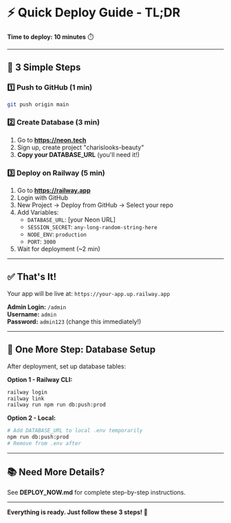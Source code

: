 # ⚡ Quick Deploy Guide - TL;DR

**Time to deploy: 10 minutes** ⏱️

---

## 🚀 3 Simple Steps

### 1️⃣ Push to GitHub (1 min)
```bash
git push origin main
```

### 2️⃣ Create Database (3 min)
1. Go to **https://neon.tech**
2. Sign up, create project "charislooks-beauty"
3. **Copy your DATABASE_URL** (you'll need it!)

### 3️⃣ Deploy on Railway (5 min)
1. Go to **https://railway.app**
2. Login with GitHub
3. New Project → Deploy from GitHub → Select your repo
4. Add Variables:
   - `DATABASE_URL`: [your Neon URL]
   - `SESSION_SECRET`: `any-long-random-string-here`
   - `NODE_ENV`: `production`
   - `PORT`: `3000`
5. Wait for deployment (~2 min)

---

## ✅ That's It!

Your app will be live at: `https://your-app.up.railway.app`

**Admin Login:** `/admin`  
**Username:** `admin`  
**Password:** `admin123` (change this immediately!)

---

## 🔧 One More Step: Database Setup

After deployment, set up database tables:

**Option 1 - Railway CLI:**
```bash
railway login
railway link
railway run npm run db:push:prod
```

**Option 2 - Local:**
```bash
# Add DATABASE_URL to local .env temporarily
npm run db:push:prod
# Remove from .env after
```

---

## 📚 Need More Details?

See **DEPLOY_NOW.md** for complete step-by-step instructions.

---

**Everything is ready. Just follow these 3 steps! 🎉**

